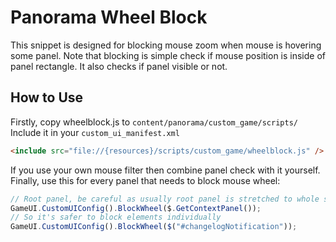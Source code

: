 # Panorama Wheel Block
This snippet is designed for blocking mouse zoom when mouse is hovering some panel.
Note that blocking is simple check if mouse position is inside of panel rectangle. It also checks if panel visible or not.

## How to Use
Firstly, copy wheelblock.js to ``content/panorama/custom_game/scripts/``  
Include it in your ``custom_ui_manifest.xml``
```html
<include src="file://{resources}/scripts/custom_game/wheelblock.js" /> 
```
If you use your own mouse filter then combine panel check with it yourself.  
Finally, use this for every panel that needs to block mouse wheel:
```js 
// Root panel, be careful as usually root panel is stretched to whole screen
GameUI.CustomUIConfig().BlockWheel($.GetContextPanel());
// So it's safer to block elements individually
GameUI.CustomUIConfig().BlockWheel($("#changelogNotification"));
```
